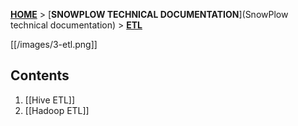 [**HOME**](Home) > [**SNOWPLOW TECHNICAL DOCUMENTATION**](SnowPlow technical documentation) > [**ETL**](etl)

[[/images/3-etl.png]] 

## Contents

1. [[Hive ETL]]
2. [[Hadoop ETL]]
